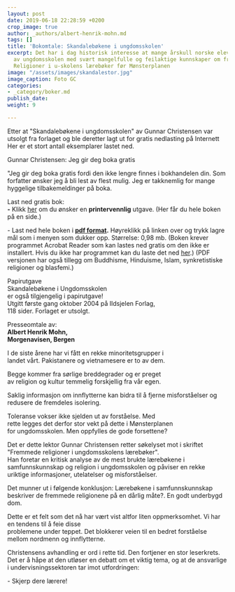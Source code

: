 ```yaml
---
layout: post
date: 2019-06-18 22:28:59 +0200
crop_image: true
author: _authors/albert-henrik-mohn.md
tags: []
title: 'Bokomtale: Skandalebøkene i ungdomsskolen'
excerpt: Det har i dag historisk interesse at mange årskull norske elever gikk ut
  av ungdomsskolen med svært mangelfulle og feilaktige kunnskaper om fremmede religioner.
  Religioner i u-skolens lærebøker før Mønsterplanen
image: "/assets/images/skandalestor.jpg"
image_caption: Foto GC
categories:
- _category/boker.md
publish_date: 
weight: 9

---
```

Etter at "Skandalebøkene i ungdomsskolen" av Gunnar Christensen var utsolgt fra forlaget og ble deretter lagt ut for gratis nedlasting på Internett Her er et stort antall eksemplarer lastet ned.

Gunnar Christensen: Jeg gir deg boka gratis

"Jeg gir deg boka gratis fordi den ikke lengre finnes i bokhandelen din. Som forfatter ønsker jeg å bli lest av flest mulig. Jeg er takknemlig for mange hyggelige tilbakemeldinger på boka.

Last ned gratis bok:  
**-** Klikk [her](http://www.helping.no/skandale.htm) om du ønsker en **printervennlig** utgave. (Her får du hele boken på en side.)

\- Last ned hele boken i [**pdf format**](http://www.helping.no/skandalebokene.pdf)**.** Høyreklikk på linken over og trykk lagre mål som i menyen som dukker opp. Størrelse: 0,98 mb. (Boken krever programmet Acrobat Reader som kan lastes ned gratis om den ikke er installert. Hvis du ikke har programmet kan du laste det ned [her](http://www.adobe.com/products/acrobat/readstep2.html).) (PDF versjonen har også tillegg om Buddhisme, Hinduisme, Islam, synkretistiske religioner og blasfemi.)

Papirutgave  
Skandalebøkene i Ungdomsskolen  
er også tilgjengelig i papirutgave!  
Utgitt første gang oktober 2004 på Ildsjelen Forlag,   
118 sider. Forlaget er utsolgt.

Presseomtale av:  
**Albert Henrik Mohn,**  
**Morgenavisen, Bergen**

I de siste årene har vi fått en rekke minoritetsgrupper i  
landet vårt. Pakistanere og vietnamesere er to av dem.

Begge kommer fra sørlige breddegrader og er preget  
av religion og kultur temmelig forskjellig fra vår egen.

Saklig informasjon om innflytterne kan bidra til å fjerne misforståelser og redusere de fremdeles isolering.

Toleranse vokser ikke sjelden ut av forståelse. Med  
rette legges det derfor stor vekt på dette i Mønsterplanen  
for ungdomsskolen. Men oppfylles de gode forsettene?

Det er dette lektor Gunnar Christensen retter søkelyset mot i skriftet "Fremmede religioner i ungdomsskolens lærebøker".  
Han foretar en kritisk analyse av de mest brukte lærebøkene i samfunnskunnskap og religion i ungdomsskolen og påviser en rekke uriktige informasjoner, utelatelser og misforståelser.

Det munner ut i følgende konklusjon: Lærebøkene i samfunnskunnskap beskriver de fremmede religionene på en dårlig måte?. En godt underbygd dom.

Dette er et felt som det nå har vært vist altfor liten oppmerksomhet. Vi har en tendens til å feie disse  
problemene under teppet. Det blokkerer veien til en bedret forståelse mellom nordmenn og innflytterne.

Christensens avhandling er ord i rette tid. Den fortjener en stor leserkrets. Det er å håpe at den utløser en debatt om et viktig tema, og at de ansvarlige i undervisningssektoren tar imot utfordringen:

\- Skjerp dere lærere!
